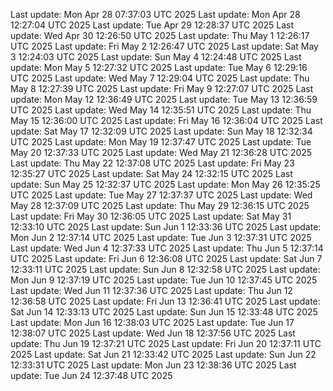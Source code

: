 Last update: Mon Apr 28 07:37:03 UTC 2025
Last update: Mon Apr 28 12:27:04 UTC 2025
Last update: Tue Apr 29 12:28:37 UTC 2025
Last update: Wed Apr 30 12:26:50 UTC 2025
Last update: Thu May  1 12:26:17 UTC 2025
Last update: Fri May  2 12:26:47 UTC 2025
Last update: Sat May  3 12:24:03 UTC 2025
Last update: Sun May  4 12:24:48 UTC 2025
Last update: Mon May  5 12:27:32 UTC 2025
Last update: Tue May  6 12:29:16 UTC 2025
Last update: Wed May  7 12:29:04 UTC 2025
Last update: Thu May  8 12:27:39 UTC 2025
Last update: Fri May  9 12:27:07 UTC 2025
Last update: Mon May 12 12:36:49 UTC 2025
Last update: Tue May 13 12:36:59 UTC 2025
Last update: Wed May 14 12:35:51 UTC 2025
Last update: Thu May 15 12:36:00 UTC 2025
Last update: Fri May 16 12:36:04 UTC 2025
Last update: Sat May 17 12:32:09 UTC 2025
Last update: Sun May 18 12:32:34 UTC 2025
Last update: Mon May 19 12:37:47 UTC 2025
Last update: Tue May 20 12:37:33 UTC 2025
Last update: Wed May 21 12:36:28 UTC 2025
Last update: Thu May 22 12:37:08 UTC 2025
Last update: Fri May 23 12:35:27 UTC 2025
Last update: Sat May 24 12:32:15 UTC 2025
Last update: Sun May 25 12:32:37 UTC 2025
Last update: Mon May 26 12:35:25 UTC 2025
Last update: Tue May 27 12:37:37 UTC 2025
Last update: Wed May 28 12:37:09 UTC 2025
Last update: Thu May 29 12:36:15 UTC 2025
Last update: Fri May 30 12:36:05 UTC 2025
Last update: Sat May 31 12:33:10 UTC 2025
Last update: Sun Jun  1 12:33:36 UTC 2025
Last update: Mon Jun  2 12:37:14 UTC 2025
Last update: Tue Jun  3 12:37:31 UTC 2025
Last update: Wed Jun  4 12:37:33 UTC 2025
Last update: Thu Jun  5 12:37:14 UTC 2025
Last update: Fri Jun  6 12:36:08 UTC 2025
Last update: Sat Jun  7 12:33:11 UTC 2025
Last update: Sun Jun  8 12:32:58 UTC 2025
Last update: Mon Jun  9 12:37:19 UTC 2025
Last update: Tue Jun 10 12:37:45 UTC 2025
Last update: Wed Jun 11 12:37:36 UTC 2025
Last update: Thu Jun 12 12:36:58 UTC 2025
Last update: Fri Jun 13 12:36:41 UTC 2025
Last update: Sat Jun 14 12:33:13 UTC 2025
Last update: Sun Jun 15 12:33:48 UTC 2025
Last update: Mon Jun 16 12:38:03 UTC 2025
Last update: Tue Jun 17 12:38:07 UTC 2025
Last update: Wed Jun 18 12:37:56 UTC 2025
Last update: Thu Jun 19 12:37:21 UTC 2025
Last update: Fri Jun 20 12:37:11 UTC 2025
Last update: Sat Jun 21 12:33:42 UTC 2025
Last update: Sun Jun 22 12:33:31 UTC 2025
Last update: Mon Jun 23 12:38:36 UTC 2025
Last update: Tue Jun 24 12:37:48 UTC 2025
